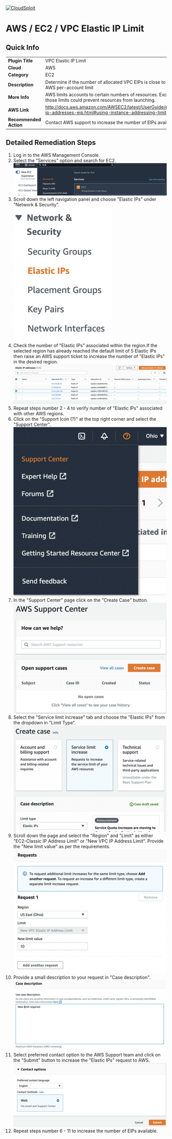 [![CloudSploit](https://cloudsploit.com/img/logo-new-big-text-100.png "CloudSploit")](https://cloudsploit.com)

# AWS / EC2 / VPC Elastic IP Limit

## Quick Info

| | |
|-|-|
| **Plugin Title** | VPC Elastic IP Limit |
| **Cloud** | AWS |
| **Category** | EC2 |
| **Description** | Determine if the number of allocated VPC EIPs is close to the AWS per-account limit |
| **More Info** | AWS limits accounts to certain numbers of resources. Exceeding those limits could prevent resources from launching. |
| **AWS Link** | http://docs.aws.amazon.com/AWSEC2/latest/UserGuide/elastic-ip-addresses-eip.html#using-instance-addressing-limit |
| **Recommended Action** | Contact AWS support to increase the number of EIPs available |

## Detailed Remediation Steps
1. Log in to the AWS Management Console.
2. Select the "Services" option and search for EC2. </br> <img src="/resources/aws/ec2/vpc-elastic-ip-limit/step2.png"/>
3. Scroll down the left navigation panel and choose "Elastic IPs" under "Network & Security". </br> <img src="/resources/aws/ec2/vpc-elastic-ip-limit/step3.png"/>
4. Check the number of "Elastic IPs" associated within the region.If the selected region has already reached the default limit of 5 Elastic IPs then raise an AWS support ticket to increase the number of "Elastic IPs" in the desired region.</br> <img src="/resources/aws/ec2/vpc-elastic-ip-limit/step4.png"/>
5. Repeat steps number 2 - 4 to verify number of "Elastic IPs" associated with other AWS regions.</br>
6. Click on the "Support Icon (?)" at the top right corner and select the "Support Center".</br> <img src="/resources/aws/ec2/vpc-elastic-ip-limit/step6.png"/>
7. In the "Support Center" page click on the "Create Case" button.</br> <img src="/resources/aws/ec2/vpc-elastic-ip-limit/step7.png"/>
8. Select the "Service limit increase" tab and choose the "Elastic IPs" from the dropdown in "Limit Type".</br> <img src="/resources/aws/ec2/vpc-elastic-ip-limit/step8.png"/>
9. Scroll down the page and select the "Region" and "Limit" as either "EC2-Classic IP Address Limit" or "New VPC IP Address Limit". Provide the "New limit value" as per the requirements. </br> <img src="/resources/aws/ec2/vpc-elastic-ip-limit/step9.png"/>
10. Provide a small description to your request in "Case description". </br> <img src="/resources/aws/ec2/vpc-elastic-ip-limit/step10.png"/>
11. Select  preferred contact option to the AWS Support team and click on the "Submit" button to increase the "Elastic IPs" request to AWS.</br> <img src="/resources/aws/ec2/vpc-elastic-ip-limit/step11.png"/>
12. Repeat steps number 6 - 11 to increase the number of EIPs available.</br>
